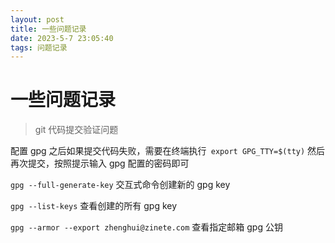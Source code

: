 ```yaml
---
layout: post
title: 一些问题记录
date: 2023-5-7 23:05:40
tags: 问题记录
---
```


# 一些问题记录

> git 代码提交验证问题

配置 gpg 之后如果提交代码失败，需要在终端执行` export GPG_TTY=$(tty)`
然后再次提交，按照提示输入 gpg 配置的密码即可

`gpg --full-generate-key` 交互式命令创建新的 gpg key

`gpg --list-keys` 查看创建的所有 gpg key

`gpg --armor --export zhenghui@zinete.com` 查看指定邮箱 gpg 公钥
